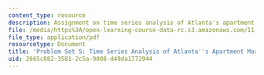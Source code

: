 ```yaml
---
content_type: resource
description: Assignment on time series analysis of Atlanta's apartment market.
file: /media/https%3A/open-learning-course-data-rc.s3.amazonaws.com/11-433j-real-estate-economics-fall-2008/2665c88235812c5a9008d49da1772944_ps5_08.pdf
file_type: application/pdf
resourcetype: Document
title: 'Problem Set 5: Time Series Analysis of Atlanta''s Apartment Market'
uid: 2665c882-3581-2c5a-9008-d49da1772944
---
```

